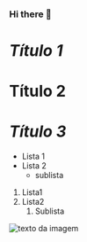 ### Hi there 👋

# *Título 1*
# **Título 2**
# ***Título 3***


- Lista 1
- Lista 2
  - sublista 

1. Lista1
2. Lista2
   1. Sublista  

![texto da imagem](https://i.pinimg.com/736x/82/fd/20/82fd203630c5bc133490ab30afc578e4.jpg)   




<!--
**DanielFreitas96/DanielFreitas96** is a ✨ _special_ ✨ repository because its `README.md` (this file) appears on your GitHub profile.

Here are some ideas to get you started:

- 🔭 I’m currently working on ...
- 🌱 I’m currently learning ...
- 👯 I’m looking to collaborate on ...
- 🤔 I’m looking for help with ...
- 💬 Ask me about ...
- 📫 How to reach me: ...
- 😄 Pronouns: ...
- ⚡ Fun fact: ...
-->
